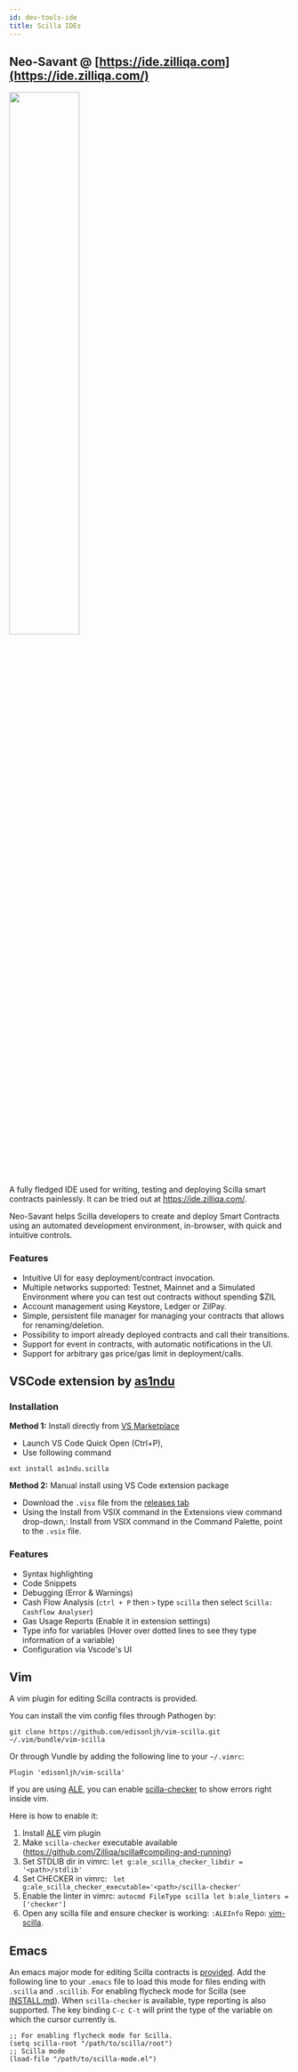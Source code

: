 ```yaml
---
id: dev-tools-ide
title: Scilla IDEs
---
```


## Neo-Savant @ [https://ide.zilliqa.com](https://ide.zilliqa.com/)
<a href="https://ide.zilliqa.com/"><img src="../assets/application/tools/neosavant.png" width="50%" height="50%" /></a>

A fully fledged IDE used for writing, testing and deploying Scilla smart contracts painlessly. It can be tried out at https://ide.zilliqa.com/.

Neo-Savant helps Scilla developers to create and deploy Smart Contracts using an automated development environment, in-browser, with quick and intuitive controls.

### Features
* Intuitive UI for easy deployment/contract invocation.
* Multiple networks supported: Testnet, Mainnet and a Simulated Environment where you can test out contracts without spending $ZIL
* Account management using Keystore, Ledger or ZilPay.
* Simple, persistent file manager for managing your contracts that allows for renaming/deletion.
* Possibility to import already deployed contracts and call their transitions.
* Support for event in contracts, with automatic notifications in the UI.
* Support for arbitrary gas price/gas limit in deployment/calls.

## VSCode extension by [as1ndu](https://marketplace.visualstudio.com/publishers/as1ndu)

### Installation

**Method 1:** Install directly from [VS Marketplace](https://marketplace.visualstudio.com/items?itemName=as1ndu.scilla)
- Launch VS Code Quick Open (Ctrl+P),
- Use following command
```
ext install as1ndu.scilla
```

**Method 2:** Manual install using VS Code extension package
- Download the `.visx` file from the [releases tab](https://github.com/as1ndu/scilla/releases)
- Using the Install from VSIX command in the Extensions view command drop-down,: Install from VSIX command in the Command Palette, point to the `.vsix` file.

### Features
- Syntax highlighting
- Code Snippets
- Debugging (Error & Warnings)
- Cash Flow Analysis (`ctrl + P` then `>` type `scilla` then select `Scilla: Cashflow Analyser`)
- Gas Usage Reports (Enable it in extension settings)
- Type info for variables (Hover over dotted lines to see they type information of a variable)
- Configuration via Vscode's UI

## Vim
A vim plugin for editing Scilla contracts is provided.

You can install the vim config files through Pathogen by:
```
git clone https://github.com/edisonljh/vim-scilla.git ~/.vim/bundle/vim-scilla
```
Or through Vundle by adding the following line to your `~/.vimrc`:
```
Plugin 'edisonljh/vim-scilla'
```

If you are using [ALE](https://github.com/w0rp/ale), you can enable [scilla-checker](https://scilla.readthedocs.io/en/latest/scilla-checker.html) to show errors right inside vim.

Here is how to enable it:

1. Install [ALE](https://github.com/w0rp/ale) vim plugin
2. Make `scilla-checker` executable available (https://github.com/Zilliqa/scilla#compiling-and-running)
3. Set STDLIB dir in vimrc: `let g:ale_scilla_checker_libdir = '<path>/stdlib'`
4. Set CHECKER in vimrc: ` let g:ale_scilla_checker_executable='<path>/scilla-checker'`
5. Enable the linter in vimrc: `autocmd FileType scilla let b:ale_linters = ['checker']`
6. Open any scilla file and ensure checker is working: `:ALEInfo`
Repo: [vim-scilla](https://github.com/edisonljh/vim-scilla).

## Emacs
An emacs major mode for editing Scilla contracts is [provided](https://github.com/Zilliqa/scilla/blob/master/misc/emacs-mode/scilla-mode.el).
Add the following line to your `.emacs` file to load this mode for files ending with `.scilla` and `.scillib`.
For enabling flycheck mode for Scilla (see [INSTALL.md](https://github.com/Zilliqa/scilla/blob/master/INSTALL.md)). When `scilla-checker` is available,
type reporting is also supported. The key binding `C-c C-t` will print the type of the variable on which
the cursor currently is.

```
;; For enabling flycheck mode for Scilla.
(setq scilla-root "/path/to/scilla/root")
;; Scilla mode
(load-file "/path/to/scilla-mode.el")
